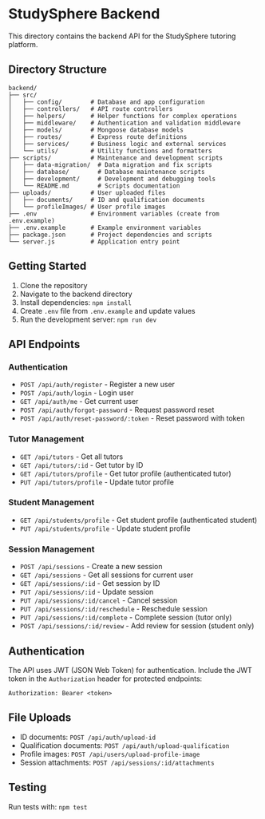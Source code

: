 # StudySphere Backend

This directory contains the backend API for the StudySphere tutoring platform.

## Directory Structure

```
backend/
├── src/
│   ├── config/        # Database and app configuration
│   ├── controllers/   # API route controllers
│   ├── helpers/       # Helper functions for complex operations
│   ├── middleware/    # Authentication and validation middleware
│   ├── models/        # Mongoose database models
│   ├── routes/        # Express route definitions
│   ├── services/      # Business logic and external services
│   └── utils/         # Utility functions and formatters
├── scripts/           # Maintenance and development scripts
│   ├── data-migration/  # Data migration and fix scripts
│   ├── database/        # Database maintenance scripts
│   ├── development/     # Development and debugging tools
│   └── README.md        # Scripts documentation
├── uploads/           # User uploaded files
│   ├── documents/     # ID and qualification documents
│   └── profileImages/ # User profile images
├── .env               # Environment variables (create from .env.example)
├── .env.example       # Example environment variables
├── package.json       # Project dependencies and scripts
└── server.js          # Application entry point
```

## Getting Started

1. Clone the repository
2. Navigate to the backend directory
3. Install dependencies: `npm install`
4. Create `.env` file from `.env.example` and update values
5. Run the development server: `npm run dev`

## API Endpoints

### Authentication

- `POST /api/auth/register` - Register a new user
- `POST /api/auth/login` - Login user
- `GET /api/auth/me` - Get current user
- `POST /api/auth/forgot-password` - Request password reset
- `POST /api/auth/reset-password/:token` - Reset password with token

### Tutor Management

- `GET /api/tutors` - Get all tutors
- `GET /api/tutors/:id` - Get tutor by ID
- `GET /api/tutors/profile` - Get tutor profile (authenticated tutor)
- `PUT /api/tutors/profile` - Update tutor profile

### Student Management

- `GET /api/students/profile` - Get student profile (authenticated student)
- `PUT /api/students/profile` - Update student profile

### Session Management

- `POST /api/sessions` - Create a new session
- `GET /api/sessions` - Get all sessions for current user
- `GET /api/sessions/:id` - Get session by ID
- `PUT /api/sessions/:id` - Update session
- `PUT /api/sessions/:id/cancel` - Cancel session
- `PUT /api/sessions/:id/reschedule` - Reschedule session
- `PUT /api/sessions/:id/complete` - Complete session (tutor only)
- `POST /api/sessions/:id/review` - Add review for session (student only)

## Authentication

The API uses JWT (JSON Web Token) for authentication. Include the JWT token in the `Authorization` header for protected endpoints:

```
Authorization: Bearer <token>
```

## File Uploads

- ID documents: `POST /api/auth/upload-id`
- Qualification documents: `POST /api/auth/upload-qualification`
- Profile images: `POST /api/users/upload-profile-image`
- Session attachments: `POST /api/sessions/:id/attachments`

## Testing

Run tests with: `npm test`
